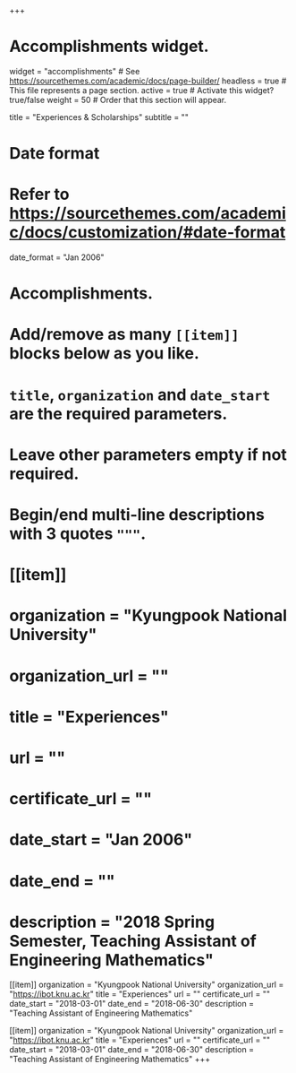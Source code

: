 +++
# Accomplishments widget.
widget = "accomplishments"  # See https://sourcethemes.com/academic/docs/page-builder/
headless = true  # This file represents a page section.
active = true  # Activate this widget? true/false
weight = 50  # Order that this section will appear.

title = "Experiences & Scholarships"
subtitle = ""

# Date format
#   Refer to https://sourcethemes.com/academic/docs/customization/#date-format
date_format = "Jan 2006"

# Accomplishments.
#   Add/remove as many `[[item]]` blocks below as you like.
#   `title`, `organization` and `date_start` are the required parameters.
#   Leave other parameters empty if not required.
#   Begin/end multi-line descriptions with 3 quotes `"""`.

# [[item]]
#  organization = "Kyungpook National University"
#  organization_url = ""
#  title = "Experiences"
#  url = ""
#  certificate_url = ""
# date_start = "Jan 2006"
#  date_end = ""
# description = "2018 Spring Semester, Teaching Assistant of Engineering Mathematics"
  
[[item]]
  organization = "Kyungpook National University"
  organization_url = "https://ibot.knu.ac.kr"
  title = "Experiences"
  url = ""
  certificate_url = ""
  date_start = "2018-03-01"
  date_end = "2018-06-30"
  description = "Teaching Assistant of Engineering Mathematics"

[[item]]
  organization = "Kyungpook National University"
  organization_url = "https://ibot.knu.ac.kr"
  title = "Experiences"
  url = ""
  certificate_url = ""
  date_start = "2018-03-01"
  date_end = "2018-06-30"
  description = "Teaching Assistant of Engineering Mathematics"
+++
